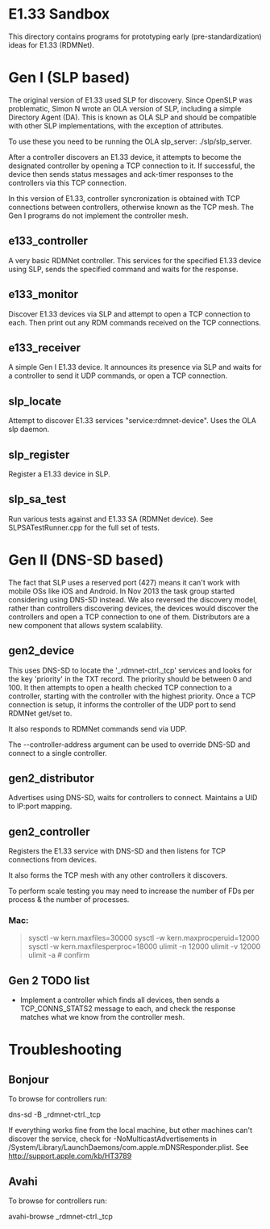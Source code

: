 # E1.33 Sandbox

This directory contains programs for prototyping early (pre-standardization)
ideas for E1.33 (RDMNet).

# Gen I (SLP based)

The original version of E1.33 used SLP for discovery. Since OpenSLP was
problematic, Simon N wrote an OLA version of SLP, including a simple Directory
Agent (DA). This is known as OLA SLP and should be compatible with other SLP
implementations, with the exception of attributes.

To use these you need to be running the OLA slp_server: ./slp/slp_server.

After a controller discovers an E1.33 device, it attempts to become the
designated controller by opening a TCP connection to it. If successful, the
device then sends status messages and ack-timer responses to the controllers
via this TCP connection.

In this version of E1.33, controller syncronization is obtained with TCP
connections between controllers, otherwise known as the TCP mesh. The Gen I
programs do not implement the controller mesh.

## e133_controller

A very basic RDMNet controller. This services for the specified E1.33 device
using SLP, sends the specified command and waits for the response.

## e133_monitor

Discover E1.33 devices via SLP and attempt to open a TCP connection to each.
Then print out any RDM commands received on the TCP connections.

## e133_receiver

A simple Gen I E1.33 device. It announces its presence via SLP and waits for a
controller to send it UDP commands, or open a TCP connection.

## slp_locate

Attempt to discover E1.33 services "service:rdmnet-device". Uses the OLA slp
daemon.

## slp_register

Register a E1.33 device in SLP.

## slp_sa_test

Run various tests against and E1.33 SA (RDMNet device). See SLPSATestRunner.cpp
for the full set of tests.

# Gen II (DNS-SD based)

The fact that SLP uses a reserved port (427) means it can't work with mobile
OSs like iOS and Android. In Nov 2013 the task group started considering using
DNS-SD instead. We also reversed the discovery model, rather than controllers
discovering devices, the devices would discover the controllers and open a TCP
connection to one of them. Distributors are a new component that allows system
scalability.

## gen2_device

This uses DNS-SD to locate the '_rdmnet-ctrl._tcp' services and looks for the
key 'priority' in the TXT record. The priority should be between 0 and 100. It
then attempts to open a health checked TCP connection to a controller, starting
with the controller with the highest priority. Once a TCP connection is setup,
it informs the controller of the UDP port to send RDMNet get/set to.

It also responds to RDMNet commands send via UDP.

The --controller-address argument can be used to override DNS-SD and connect to
a single controller.

## gen2_distributor

Advertises using DNS-SD, waits for controllers to connect. Maintains a UID to
IP:port mapping.

## gen2_controller

Registers the E1.33 service with DNS-SD and then listens for TCP connections
from devices.

It also forms the TCP mesh with any other controllers it discovers.

To perform scale testing you may need to increase the number of FDs per process
& the number of processes.

### Mac:

> sysctl -w kern.maxfiles=30000
> sysctl -w kern.maxprocperuid=12000
> sysctl -w kern.maxfilesperproc=18000
> ulimit -n 12000
> ulimit -v 12000
> ulimit -a  # confirm

## Gen 2 TODO list

* Implement a controller which finds all devices, then sends a TCP_CONNS_STATS2
  message to each, and check the response matches what we know from the
  controller mesh.

# Troubleshooting

## Bonjour

To browse for controllers run:

dns-sd  -B _rdmnet-ctrl._tcp

If everything works fine from the local machine, but other machines can't
discover the service, check for -NoMulticastAdvertisements in
/System/Library/LaunchDaemons/com.apple.mDNSResponder.plist. See
http://support.apple.com/kb/HT3789

## Avahi

To browse for controllers run:

avahi-browse _rdmnet-ctrl._tcp
